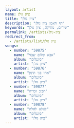```yaml
---
layout: artist
name: ציון גולן
title: "ציון גולן"
description: "דף האמן ציון גולן"
keywords: "שירים, מוזיקה, ציון גולן"
permalink: /artists/ציון-גולן
redirect_from:
  - /artists/list/ציון גולן
songs:
  - number: "59875"
    name: "אבא שלום שבזי"
    album: "סינגלים"
    artist: "ציון גולן"
  - number: "59876"
    name: "אחי בני תימן"
    album: "סינגלים"
    artist: "ציון גולן"
  - number: "59877"
    name: "חביב זכריה"
    album: "סינגלים"
    artist: "ציון גולן"
  - number: "59878"
    name: "לאלא להלה"
    album: "סינגלים"
    artist: "ציון גולן"
---
```

